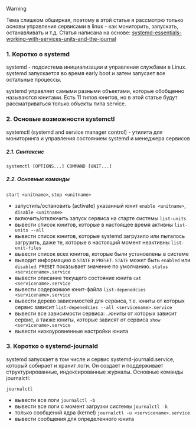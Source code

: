 >[!warning]
>Тема слишком обширная, поэтому в этой статье я рассмотрю только основы управления сервисами в linux - как мониторить, запускать, останавливать и т.д. Статья написана на основе:
>[systemd-essentials-working-with-services-units-and-the-journal](https://www.digitalocean.com/community/tutorials/systemd-essentials-working-with-services-units-and-the-journal)

### 1. Коротко о systemd

systemd - подсистема инициализации и управления службами в Linux. systemd запускается во время early boot и затем запусает все остальные процессы.

systemd управляет самыми разными объектами, которые обобщенно называются юнитами. Есть 11 типов юнитов, но в этой статье будут рассматриваться только объекты типа service.

### 2. Основые возможности systemctl

systemctl (systemd and service manager control) - утилита для мониторинга и управления состоянием systemd и менеджера сервисов

##### 2.1. Синтаксис

`systemctl [OPTIONS...] COMMAND [UNIT...]`

##### 2.2. Основные команды

`start <unitname>`, `stop <unitname>`
- запустить/остановить (activate) указанный юнит
`enable <unitname>`, `disable <unitname>`
- включить/отключить запуск сервиса на старте системы
`list-units`
- вывести список юнитов, которые в настоящее время активны
`list-units --all`
- вывести список юнитов, которые systemd загрузило или пыталось загрузить, даже те, которые в настоящий момент неактивны
`list-unit-files`
- вывести список всех юнитов, которые были установлены в системе
- выводит информацию о `STATE` и `PRESET`. `STATE` может быть `enabled` или `disabled`. `PRESET` показывает значение по умолчанию.
`status <servicename>.service`
- вывести описание текущего состояние юнита
`cat <servicename>.service`
- вывести содержимое юнит-файла
`list-depenedcies <servicename>.service`
- вывести дерево зависимостей для сервиса, т.е. юниты от которых сервис зависит
`list-depenedcies --all <servicename>.service`
- вывести все зависимости сервиса: ..юниты от которых зависит сервис, а также юниты, которые зависят от сервиса
`show <servicename>.service`
- вывести низкоуровненные настройки юнита

### 3. Коротко о systemd-journald

systemd запускает в том числе и сервис systemd-journald.service, который собирает и хранит логи. Он создает и поддерживает структурированные, индексированные журналы. Основные команды journalctl:

`journalctl`
- вывести все логи
`journalctl -b`
- вывести все логи с момент загрузки системы
`journalctl -k`
- только сообщений ядра (kernel)
`journalctl -u <servicename>.service`
- вывести сообщения для определенного юнита


